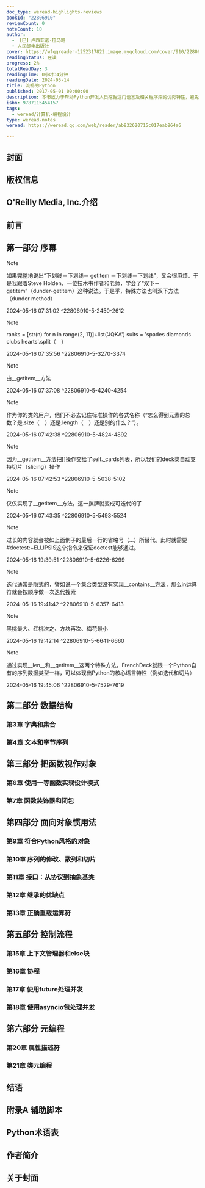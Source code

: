 ```yaml
---
doc_type: weread-highlights-reviews
bookId: "22806910"
reviewCount: 0
noteCount: 10
author:
  - 【巴】卢西亚诺·拉马略
  - 人民邮电出版社
cover: https://wfqqreader-1252317822.image.myqcloud.com/cover/910/22806910/t7_22806910.jpg
readingStatus: 在读
progress: 2%
totalReadDay: 3
readingTime: 0小时34分钟
readingDate: 2024-05-14
title: 流畅的Python
published: 2017-05-01 00:00:00
description: 本书致力于帮助Python开发人员挖掘这门语言及相关程序库的优秀特性，避免重复劳动，同时写出简洁、流畅、易读、易维护，并且具有地道Python风格的代码。本书尤其深入探讨了Python语言的高级用法，涵盖数据结构、Python风格的对象、并行与并发，以及元编程等不同的方面。
isbn: 9787115454157
tags:
  - weread/计算机-编程设计
type: weread-notes
weread: https://weread.qq.com/web/reader/ab832620715c017eab864a6

---
```



## 封面

## 版权信息

## O'Reilly Media, Inc.介绍

## 前言

## 第一部分 序幕

> [!NOTE] 
> 如果完整地说出“下划线－下划线－ getitem －下划线－下划线”，又会很麻烦。于是我跟着Steve Holden，一位技术书作者和老师，学会了“双下－ getitem”（dunder-getitem）这种说法。于是乎，特殊方法也叫双下方法（dunder method）
> 
> 2024-05-16 07:31:02 ^22806910-5-2450-2612

> [!NOTE] 
> ranks = [str(n) for n in range(2, 11)]+list('JQKA')    suits = 'spades diamonds clubs hearts'.split（　）
> 
> 2024-05-16 07:35:56 ^22806910-5-3270-3374

> [!NOTE] 
> 由__getitem__方法
> 
> 2024-05-16 07:37:08 ^22806910-5-4240-4254

> [!NOTE] 
> 作为你的类的用户，他们不必去记住标准操作的各式名称（“怎么得到元素的总数？是.size（　）还是.length（　）还是别的什么？”）。
> 
> 2024-05-16 07:42:38 ^22806910-5-4824-4892

> [!NOTE] 
> 因为__getitem__方法把[]操作交给了self._cards列表，所以我们的deck类自动支持切片（slicing）操作
> 
> 2024-05-16 07:42:53 ^22806910-5-5038-5102

> [!NOTE] 
> 仅仅实现了__getitem__方法，这一摞牌就变成可迭代的了
> 
> 2024-05-16 07:43:35 ^22806910-5-5493-5524

> [!NOTE] 
> 过长的内容就会被如上面例子的最后一行的省略号（...）所替代。此时就需要#doctest:+ELLIPSIS这个指令来保证doctest能够通过。
> 
> 2024-05-16 19:39:51 ^22806910-5-6226-6299

> [!NOTE] 
> 迭代通常是隐式的，譬如说一个集合类型没有实现__contains__方法，那么in运算符就会按顺序做一次迭代搜索
> 
> 2024-05-16 19:41:42 ^22806910-5-6357-6413

> [!NOTE] 
> 黑桃最大、红桃次之、方块再次、梅花最小
> 
> 2024-05-16 19:42:14 ^22806910-5-6641-6660

> [!NOTE] 
> 通过实现__len__和__getitem__这两个特殊方法，FrenchDeck就跟一个Python自有的序列数据类型一样，可以体现出Python的核心语言特性（例如迭代和切片）
> 
> 2024-05-16 19:45:06 ^22806910-5-7529-7619

## 第二部分 数据结构

### 第3章 字典和集合

### 第4章 文本和字节序列

## 第三部分 把函数视作对象

### 第6章 使用一等函数实现设计模式

### 第7章 函数装饰器和闭包

## 第四部分 面向对象惯用法

### 第9章 符合Python风格的对象

### 第10章 序列的修改、散列和切片

### 第11章 接口：从协议到抽象基类

### 第12章 继承的优缺点

### 第13章 正确重载运算符

## 第五部分 控制流程

### 第15章 上下文管理器和else块

### 第16章 协程

### 第17章 使用future处理并发

### 第18章 使用asyncio包处理并发

## 第六部分 元编程

### 第20章 属性描述符

### 第21章 类元编程

## 结语

## 附录A 辅助脚本

## Python术语表

## 作者简介

## 关于封面

